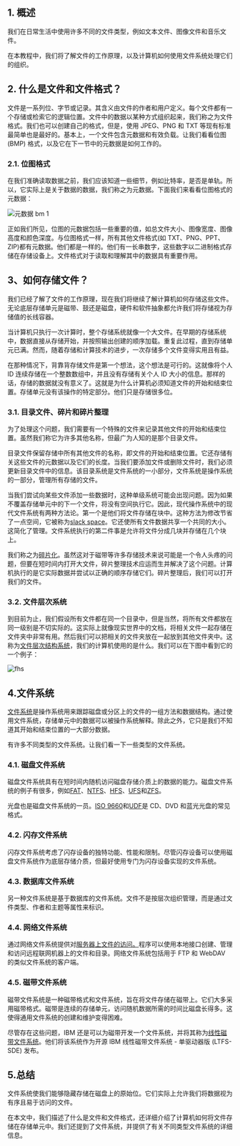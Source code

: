 ## 1. 概述

我们在日常生活中使用许多不同的文件类型，例如文本文件、图像文件和音乐文件。

在本教程中，我们将了解文件的工作原理，以及计算机如何使用文件系统处理它们的组织。

## 2. 什么是文件和文件格式？

文件是一系列位、字节或记录。其含义由文件的作者和用户定义。每个文件都有一个存储或检索它的逻辑位置。文件中的数据以某种方式组织起来，我们称之为文件格式。我们也可以创建自己的格式，但是，使用 JPEG、PNG 和 TXT 等现有标准最简单也是最好的。基本上，一个文件包含元数据和有效负载。让我们看看位图 (BMP) 格式，以及它在下一节中的元数据是如何工作的。

### 2.1. 位图格式

在我们准确读取数据之前，我们应该知道一些细节，例如比特率，是否是单轨。所以，它实际上是关于数据的数据，我们称之为元数据。下面我们来看看位图格式的元数据：

![元数据 bm 1](https://www.baeldung.com/wp-content/uploads/sites/4/2021/10/metadata_bm-1.png)

正如我们所见，位图的元数据包括一些重要的值，如总文件大小、图像宽度、图像高度和颜色深度。与位图格式一样，所有其他文件格式(如 TXT、PNG、PPT、ZIP)都有元数据。他们都是一样的。他们有一长串数字，这些数字以二进制格式存储在存储设备上。文件格式对于读取和理解其中的数据具有重要作用。

## 3、如何存储文件？

我们已经了解了文件的工作原理，现在我们将继续了解计算机如何存储这些文件。无论底层存储单元是磁带、鼓还是磁盘，硬件和软件抽象都允许我们将存储视为存储值的长线容器。

当计算机只执行一次计算时，整个存储系统就像一个大文件。在早期的存储系统中，数据直接从存储开始，并按照输出创建的顺序加载。重复此过程，直到存储单元已满。然而，随着存储和计算技术的进步，一次存储多个文件变得实用且有益。

在那种情况下，背靠背存储文件是第一个想法，这个想法是可行的。这就像将个人 ID 连续存储在一个整数数组中，并且没有存储有关个人 ID 大小的信息。那样的话，存储的数据就没有意义了。这就是为什么计算机必须知道文件的开始和结束位置。存储单元没有该操作的特定部分。他们只是存储很多位。

### 3.1. 目录文件、碎片和碎片整理

为了处理这个问题，我们需要有一个特殊的文件来记录其他文件的开始和结束位置。虽然我们称它为许多其他名称，但最广为人知的是那个目录文件。

目录文件保留存储中所有其他文件的名称，即文件的开始和结束位置。它还存储有关这些文件的元数据以及它们的长度。当我们要添加文件或删除文件时，我们必须更新目录文件中的信息。该目录系统是文件系统的一小部分，文件系统是操作系统的一部分，管理所有存储的文件。

当我们尝试向某些文件添加一些数据时，这种单级系统可能会出现问题。因为如果不覆盖存储单元中的下一个文件，将没有空间执行它。因此，现代操作系统中的现代文件系统有两种方法论。第一个是他们将文件存储在块中。这种方法为修改节省了一点空间，它被称为[slack space](https://en.wikipedia.org/wiki/Glossary_of_digital_forensics_terms#S)。它还使所有文件数据共享一个共同的大小。这简化了管理。文件系统执行的第二件事是允许将文件分成几块并存储在几个块上。

我们称之为[碎片化](https://en.wikipedia.org/wiki/Fragmentation_(computing))。虽然这对于磁带等许多存储技术来说可能是一个令人头疼的问题，但要在短时间内打开大文件，碎片整理技术应运而生并解决了这个问题。计算机执行的是它实际数据并尝试以正确的顺序存储它们。碎片整理后，我们可以打开我们的文件。

### 3.2. 文件层次系统

到目前为止，我们假设所有文件都在同一个目录中，但是当然，将所有文件都放在同一级别是不切实际的。这实际上就像现实世界中的文档，将相关文件一起存储在文件夹中非常有用。然后我们可以把相关的文件夹放在一起放到其他文件夹中。这称为[文件层次结构系统](https://en.wikipedia.org/wiki/Filesystem_Hierarchy_Standard#FHS_compliance)，我们的计算机使用的是什么。我们可以在下图中看到它的一个例子：


![fhs](https://www.baeldung.com/wp-content/uploads/sites/4/2021/10/fhs-1024x646-1.png)

## 4.文件系统

[文件系统](https://tldp.org/LDP/sag/html/filesystems.html)是操作系统用来跟踪磁盘或分区上的文件的一组方法和数据结构。通过使用文件系统，存储单元中的数据可以被操作系统解释。除此之外，它只是我们不知道其开始和结束位置的一大部分数据。

有许多不同类型的文件系统。让我们看一下一些类型的文件系统。

### 4.1. 磁盘文件系统

磁盘文件系统具有在短时间内随机访问磁盘存储介质上的数据的能力。磁盘文件系统的例子有很多，例如[FAT](https://en.wikipedia.org/wiki/File_Allocation_Table)、[NTFS](https://en.wikipedia.org/wiki/NTFS)、[HFS](https://en.wikipedia.org/wiki/Hierarchical_File_System)、[UFS](https://en.wikipedia.org/wiki/Unix_File_System)和[ZFS](https://en.wikipedia.org/wiki/ZFS)。

光盘也是磁盘文件系统的一员。[ISO 9660](https://en.wikipedia.org/wiki/ISO_9660)和[UDF](https://en.wikipedia.org/wiki/Universal_Disk_Format)是 CD、DVD 和蓝光光盘的常见格式。

### 4.2. 闪存文件系统

闪存文件系统考虑了闪存设备的独特功能、性能和限制。尽管闪存设备可以使用磁盘文件系统作为底层存储介质，但最好使用专门为闪存设备实现的文件系统。

### 4.3. 数据库文件系统

另一种文件系统是基于数据库的文件系统。文件不是按层次组织管理，而是通过文件类型、作者和主题等属性来标识。

### 4.4. 网络文件系统

通过网络文件系统提供对[服务器上文件的访问。](https://www.baeldung.com/cs/client-vs-server-terminology)程序可以使用本地接口创建、管理和访问远程联网机器上的文件和目录。网络文件系统包括用于 FTP 和 WebDAV 的类似文件系统的客户端。

### 4.5. 磁带文件系统

磁带文件系统是一种磁带格式和文件系统，旨在将文件存储在磁带上。它们大多采用磁带格式。磁带是连续的存储单元，访问随机数据所需的时间比磁盘长得多。这使得通用文件系统的创建和维护变得困难。

尽管存在这些问题，IBM 还是可以为磁带开发一个文件系统，并将其称为[线性磁带文件系统](https://en.wikipedia.org/wiki/Linear_Tape_File_System)。他们将该系统作为开源 IBM 线性磁带文件系统 - 单驱动器版 (LTFS-SDE) 发布。

## 5.总结

文件系统使我们能够隐藏存储在磁盘上的原始位。它们实际上允许我们将数据视为有序且易于访问的文件。

在本文中，我们描述了什么是文件和文件格式，还详细介绍了计算机如何将文件存储在存储单元中。我们还提到了文件系统，并提供了有关不同类型文件系统的详细信息。